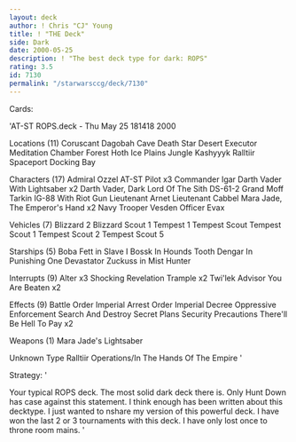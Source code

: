 ```yaml
---
layout: deck
author: ! Chris "CJ" Young
title: ! "THE Deck"
side: Dark
date: 2000-05-25
description: ! "The best deck type for dark: ROPS"
rating: 3.5
id: 7130
permalink: "/starwarsccg/deck/7130"
---
```

Cards: 

'AT-ST ROPS.deck - Thu May 25 181418 2000


Locations (11)
Coruscant
Dagobah Cave
Death Star
Desert
Executor Meditation Chamber
Forest
Hoth Ice Plains
Jungle
Kashyyyk
Ralltiir
Spaceport Docking Bay

Characters (17)
Admiral Ozzel
AT-ST Pilot  x3
Commander Igar
Darth Vader With Lightsaber  x2
Darth Vader, Dark Lord Of The Sith
DS-61-2
Grand Moff Tarkin
IG-88 With Riot Gun
Lieutenant Arnet
Lieutenant Cabbel
Mara Jade, The Emperor's Hand	x2
Navy Trooper Vesden
Officer Evax

Vehicles (7)
Blizzard 2
Blizzard Scout 1
Tempest 1
Tempest Scout
Tempest Scout 1
Tempest Scout 2
Tempest Scout 5

Starships (5)
Boba Fett in Slave I
Bossk In Hounds Tooth
Dengar In Punishing One
Devastator
Zuckuss in Mist Hunter

Interrupts (9)
Alter  x3
Shocking Revelation
Trample  x2
Twi'lek Advisor
You Are Beaten	x2

Effects (9)
Battle Order
Imperial Arrest Order
Imperial Decree
Oppressive Enforcement
Search And Destroy
Secret Plans
Security Precautions
There'll Be Hell To Pay  x2

Weapons (1)
Mara Jade's Lightsaber

Unknown Type
Ralltiir Operations/In The Hands Of The Empire
'

Strategy: '

Your typical ROPS deck. The most solid dark deck there is. Only Hunt Down has case against this statement. I think enough has been written about this decktype. I just wanted to nshare my version of this powerful deck. I have won the last 2 or 3 tournaments with this deck. I have only lost once to throne room mains.   '
